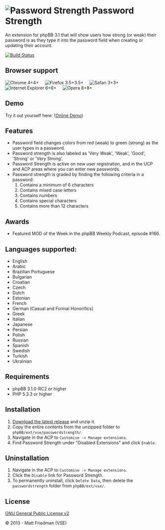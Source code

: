 # ![Password Strength](http://mattfriedman.me/forum/images/showpass.png "Password Strength") Password Strength

An extension for phpBB 3.1 that will show users how strong (or weak) their password is as they type it into the password field when creating or updating their account.

[![Build Status](https://travis-ci.org/VSEphpbb/passwordstrength.png?branch=extension)](https://travis-ci.org/VSEphpbb/passwordstrength)

## Browser support
![Chrome 4+](http://mattfriedman.me/software/browsericons/chrome.png "Chrome 4+")4+ &nbsp;&nbsp;&nbsp;
![Firefox 3.5+](http://mattfriedman.me/software/browsericons/firefox.png "Firefox 3.5+")3.5+ &nbsp;&nbsp;&nbsp;
![Safari 3+](http://mattfriedman.me/software/browsericons/safari.png "Safari 3+")3+ &nbsp;&nbsp;&nbsp;
![Internet Explorer 6+](http://mattfriedman.me/software/browsericons/ie.png "Internet Explorer 6+")6+ &nbsp;&nbsp;&nbsp;
![Opera 8+](http://mattfriedman.me/software/browsericons/opera.png "Opera 8+")8+

## Demo
Try it out yourself here: ([Online Demo](http://vsephpbb.github.io/passwordstrength/))

## Features
* Password field changes colors from red (weak) to green (strong) as the user types in a password.
* Password strength is also labeled as 'Very Weak', 'Weak', 'Good', 'Strong' or 'Very Strong'.
* Password Strength is active on new user registration, and in the UCP and ACP areas where you can enter new passwords.
* Password strength is graded by finding the following criteria in a password:
    1. Contains a minimum of 6 characters
    2. Contains mixed case letters
    3. Contains numbers
    4. Contains special characters
    5. Contains more than 12 characters

## Awards
* Featured MOD of the Week in the phpBB Weekly Podcast, episode #166.

## Languages supported:
* English
* Arabic
* Brazilian Portuguese
* Bulgarian
* Croatian
* Czech
* Dutch
* Estonian
* French
* German (Casual and Formal Honorifics)
* Greek
* Italian
* Japanese
* Persian
* Polish
* Russian
* Spanish
* Swedish
* Turkish
* Ukrainian

## Requirements
* phpBB 3.1.0-RC2 or higher
* PHP 5.3.3 or higher

## Installation
1. [Download the latest release](https://github.com/VSEphpbb/passwordstrength/releases) and unzip it.
2. Copy the entire contents from the unzipped folder to `phpBB/ext/vse/passwordstrength/`.
3. Navigate in the ACP to `Customise -> Manage extensions`.
4. Find Password Strength under "Disabled Extensions" and click `Enable`.

## Uninstallation
1. Navigate in the ACP to `Customise -> Manage extensions`.
2. Click the `Disable` link for Password Strength.
3. To permanently uninstall, click `Delete Data`, then delete the `passwordstrength` folder from `phpBB/ext/vse/`.

## License
[GNU General Public License v2](http://opensource.org/licenses/GPL-2.0)

© 2013 - Matt Friedman (VSE)
